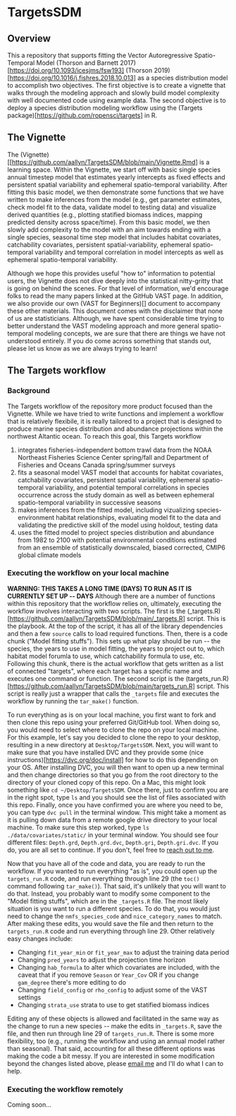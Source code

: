 # TargetsSDM
## Overview
This a repository that supports fitting the Vector Autoregressive Spatio-Temporal Model (Thorson and Barnett 2017)[https://doi.org/10.1093/icesjms/fsw193] (Thorson 2019)[https://doi.org/10.1016/j.fishres.2018.10.013] as a species distribution model to accomplish two objectives. The first objective is to create a vignette that walks through the modeling approach and slowly build model complexity with well documented code using example data. The second objective is to deploy a species distribution modeling workflow using the (Targets package)[https://github.com/ropensci/targets] in R. 

## The Vignette
The (Vignette)[[https://github.com/aallyn/TargetsSDM/blob/main/Vignette.Rmd] is a learning space. Within the Vignette, we start off with basic single species annual timestep model that estimates yearly intercepts as fixed effects and persistent spatial variability and ephemeral spatio-temporal variability. After fitting this basic model, we then demonstrate some functions that we have written to make inferences from the model (e.g., get parameter estimates, check model fit to the data, validate model to testing data) and visualize derived quantities (e.g., plotting statified biomass indices, mapping predicted density across space/time). From this basic model, we then slowly add complexity to the model with an aim towards ending with a single species, seasonal time step model that includes habitat covariates, catchability covariates, persistent spatial-variability, ephemeral spatio-temporal variability and temporal correlation in model intercepts as well as ephemeral spatio-temporal variability. 

Although we hope this provides useful "how to" information to potential users, the Vignette does not dive deeply into the statistical nitty-gritty that is going on behind the scenes. For that level of information, we'd encourage folks to read the many papers linked at the GitHub VAST page. In addition, we also provide our own (VAST for Beginners)[] document to accompany these other materials. This document comes with the disclaimer that none of us are statisticians. Although, we have spent considerable time trying to better understand the VAST modeling approach and more general spatio-temporal modeling concepts, we are sure that there are things we have not understood entirely. If you do come across something that stands out, please let us know as we are always trying to learn!

## The Targets workflow
### Background
The Targets workflow of the repository more product focused than the Vignette. While we have tried to write functions and implement a workflow that is relatively flexibile, it is really tailored to a project that is designed to produce marine species distribution and abundance projections within the northwest Altantic ocean. To reach this goal, this Targets workflow

1.  integrates fisheries-independent bottom trawl data from the NOAA Northeast Fisheries Science Center spring/fall and Department of Fisheries and Oceans Canada spring/summer surveys
2.  fits a seasonal model VAST model that accounts for habitat covariates, catchability covariates, persistent spatial variability, ephemeral spatio-temporal variability, and potential temporal correlations in species occurrence across the study domain as well as between ephemeral spatio-temporal variability in successive seasons
3.  makes inferences from the fitted model, including vizualizing species-environment habitat relationships, evaluating model fit to the data and validating the predictive skill of the model using holdout, testing data
3.  uses the fitted model to project species distribution and abundance from 1982 to 2100 with potential environmental conditions estimated from an ensemble of statistically downscaled, biased corrected, CMIP6 global climate models

### Executing the workflow on your local machine
**WARNING: THIS TAKES A LONG TIME (DAYS) TO RUN AS IT IS CURRENTLY SET UP -- DAYS**
Although there are a number of functions within this repository that the workflow relies on, ultimately, executing the workflow involves interacting with two scripts. The first is the (_targets.R)[https://github.com/aallyn/TargetsSDM/blob/main/_targets.R] script. This is the playbook. At the top of the script, it has all of the library dependencies and then a few `source` calls to load required functions. Then, there is a code chunk ("Model fitting stuffs"). This sets up what play should be run -- the species, the years to use in model fitting, the years to project out to, which habitat model forumla to use, which catchability formula to use, etc. Following this chunk, there is the actual workflow that gets written as a list of connected "targets", where each target has a specific name and executes one command or function. The second script is the (targets_run.R)[https://github.com/aallyn/TargetsSDM/blob/main/targets_run.R] script. This script is really just a wrapper that calls the `_targets` file and executes the workflow by running the `tar_make()` function. 

To run everything as is on your local machine, you first want to fork and then clone this repo using your preferred Git/GitHub tool. When doing so, you would need to select where to clone the repo on your local machine. For this example, let's say you decided to clone the repo to your desktop, resulting in a new directory at `Desktop/TargetsSDM`. Next, you will want to make sure that you have installed DVC and they provide some (nice instructions)[https://dvc.org/doc/install] for how to do this depending on your OS. After installing DVC, you will then want to open up a new terminal and then change directories so that you go from the root directory to the directory of your cloned copy of this repo. On a Mac, this might look something like `cd ~/Desktop/TargetsSDM`. Once there, just to confirm you are in the right spot, type `ls` and you should see the list of files associated with this repo. Finally, once you have confirmed you are where you need to be, you can type `dvc pull` in the terminal window. This might take a moment as it is pulling down data from a remote google drive directory to your local machine. To make sure this step worked, type `ls ./data/covariates/static/` in your terminal window. You should see four different files: `Depth.grd`, `Depth.grd.dvc`, `Depth.gri`, `Depth.gri.dvc`. If you do, you are all set to continue. If you don't, feel free to [reach out to me](mailto:aallyn@gmri.org). 

Now that you have all of the code and data, you are ready to run the workflow. If you wanted to run everything "as is", you could open up the `targets_run.R` code, and run everything through line 29 (the `toc()` command following `tar_make()`). That said, it's unlikely that you will want to do that. Instead, you probably want to modify some component to the "Model fitting stuffs", which are in the `_targets.R` file. The most likely situation is you want to run a different species. To do that, you would just need to change the `nmfs_species_code` and `nice_category_names` to match. After making these edits, you would save the file and then return to the `targets_run.R` code and run everything through line 29. Other relatively easy changes include:

- Changing `fit_year_min` or `fit_year_max` to adjust the training data period
- Changing `pred_years` to adjust the projection time horizon
- Changing `hab_formula` to alter which covariates are included, with the caveat that if you remove `Season` or `Year_Cov` OR if you change `gam_degree` there's more editing to do
- Changing `field_config` or `rho_config` to adjust some of the VAST settings 
- Changing `strata_use` strata to use to get statified biomass indices 

Editing any of these objects is allowed and facilitated in the same way as the change to run a new species -- make the edits in `_targets.R`, save the file, and then run through line 29 of `targets_run.R`. There is some more flexibility, too (e.g., running the workflow and using an annual model rather than seasonal). That said, accounting for all these different options was making the code a bit messy. If you are interested in some modification beyond the changes listed above, please [email me](mailto:aallyn@gmri.org) and I'll do what I can to help. 

### Executing the workflow remotely
Coming soon...


